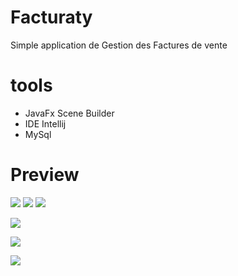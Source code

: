 # Facturaty
Simple application de Gestion des Factures de vente
# tools
* JavaFx Scene Builder 
* IDE Intellij 
* MySql 

# Preview

![](screenshots/login.JPG)        ![](screenshots/add.JPG)     ![](screenshots/home.JPG) 

![](screenshots/addFa.JPG)

![](screenshots/facture.JPG)

![](screenshots/FactureClientByDate.JPG)
